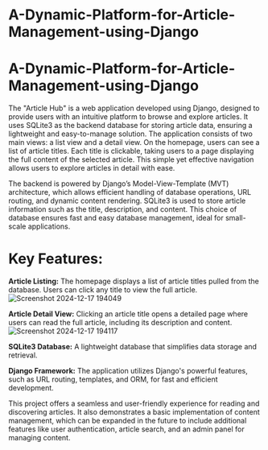 # A-Dynamic-Platform-for-Article-Management-using-Django

# A-Dynamic-Platform-for-Article-Management-using-Django
The "Article Hub" is a web application developed using Django, designed to provide users with an intuitive platform to browse and explore articles. It uses SQLite3 as the backend database for storing article data, ensuring a lightweight and easy-to-manage solution.
The application consists of two main views: a list view and a detail view. On the homepage, users can see a list of article titles. Each title is clickable, taking users to a page displaying the full content of the selected article. This simple yet effective navigation allows users to explore articles in detail with ease.

The backend is powered by Django’s Model-View-Template (MVT) architecture, which allows efficient handling of database operations, URL routing, and dynamic content rendering. SQLite3 is used to store article information such as the title, description, and content. This choice of database ensures fast and easy database management, ideal for small-scale applications.

# Key Features:

**Article Listing:** The homepage displays a list of article titles pulled from the database. Users can click any title to view the full article.
![Screenshot 2024-12-17 194049](https://github.com/user-attachments/assets/48a2cd08-d03d-47a4-ac1e-246dd7000f51)

**Article Detail View:** Clicking an article title opens a detailed page where users can read the full article, including its description and content.
![Screenshot 2024-12-17 194117](https://github.com/user-attachments/assets/fac4c43a-164b-4c55-b396-178a62e4a78a)

**SQLite3 Database:** A lightweight database that simplifies data storage and retrieval.

**Django Framework:** The application utilizes Django's powerful features, such as URL routing, templates, and ORM, for fast and efficient development.

This project offers a seamless and user-friendly experience for reading and discovering articles. It also demonstrates a basic implementation of content management, which can be expanded in the future to include additional features like user authentication, article search, and an admin panel for managing content.
